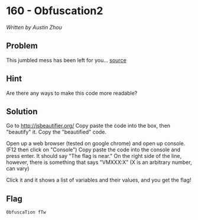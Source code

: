 # 160 - Obfuscation2

*Written by Austin Zhou*

## Problem

This jumbled mess has been left for you... [source](obfuscate.js)

## Hint

Are there any ways to make this code more readable?

## Solution

Go to http://jsbeautifier.org/
Copy paste the code into the box, then "beautify" it.
Copy the "beautified" code.

Open up a web browser (tested on google chrome) and open up console. (F12 then click on "Console")
Copy paste the code into the console and press enter. It should say "The flag is near." 
On the right side of the line, however, there is something that says "VMXXX:X" (X is an arbitrary number, can vary)

Click it and it shows a list of variables and their values, and you get the flag!

## Flag

`0bfuscaTion fTw`
